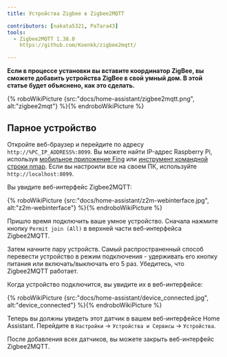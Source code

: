 ```yaml
---
title: Устройства Zigbee в Zigbee2MQTT

contributors: [nakata5321, PaTara43]
tools:
  - Zigbee2MQTT 1.38.0
    https://github.com/Koenkk/zigbee2mqtt/

---
```


**Если в процессе установки вы вставите координатор ZigBee, вы сможете добавить устройства ZigBee в свой умный дом. В этой статье будет объяснено, как это сделать.**

{% roboWikiPicture {src:"docs/home-assistant/zigbee2mqtt.png", alt:"zigbee2mqt"} %}{% endroboWikiPicture %}

## Парное устройство

Откройте веб-браузер и перейдите по адресу `http://%PC_IP_ADDRESS%:8099`. Вы можете найти IP-адрес Raspberry Pi, используя [мобильное приложение Fing](https://www.fing.com/products) или [инструмент командной строки nmap](https://vitux.com/find-devices-connected-to-your-network-with-nmap/). Если вы настроили все на своем ПК, используйте `http://localhost:8099`.

Вы увидите веб-интерфейс Zigbee2MQTT:


{% roboWikiPicture {src:"docs/home-assistant/z2m-webinterface.jpg", alt:"z2m-webinterface"} %}{% endroboWikiPicture %}


Пришло время подключить ваше умное устройство.
Сначала нажмите кнопку `Permit join (All)` в верхней части веб-интерфейса Zigbee2MQTT.

Затем начните пару устройств. Самый распространенный способ перевести устройство в режим подключения - удерживать его кнопку питания или включать/выключать его 5 раз. Убедитесь, что Zigbee2MQTT работает.

Когда устройство подключится, вы увидите их в веб-интерфейсе:

{% roboWikiPicture {src:"docs/home-assistant/device_connected.jpg", alt:"device_connected"} %}{% endroboWikiPicture %}

Теперь вы должны увидеть этот датчик в вашем веб-интерфейсе Home Assistant. Перейдите в `Настройки` -> `Устройства и Сервисы` -> `Устройства`.

После добавления всех датчиков, вы можете закрыть веб-интерфейс Zigbee2MQTT.